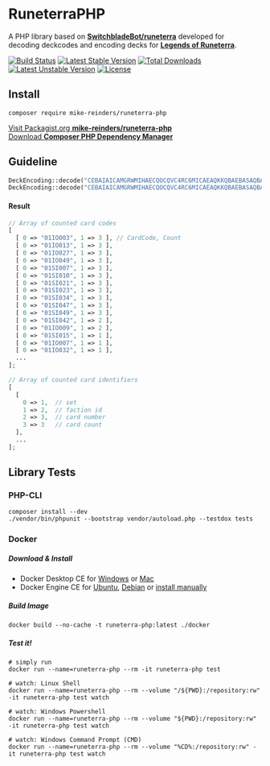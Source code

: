 # RuneterraPHP

A PHP library based on [**SwitchbladeBot/runeterra**](https://github.com/SwitchbladeBot/runeterra) developed for  
decoding deckcodes and encoding decks for [**Legends of Runeterra**](http://playruneterra.com).  

[![Build Status](https://secure.travis-ci.org/mike-reinders/runeterra-php.png)](https://travis-ci.org/mike-reinders/runeterra-php) [![Latest Stable Version](https://poser.pugx.org/mike-reinders/runeterra-php/v)](https://packagist.org/packages/mike-reinders/runeterra-php) [![Total Downloads](https://poser.pugx.org/mike-reinders/runeterra-php/downloads)](https://packagist.org/packages/mike-reinders/runeterra-php) [![Latest Unstable Version](https://poser.pugx.org/mike-reinders/runeterra-php/v/unstable)](https://packagist.org/packages/mike-reinders/runeterra-php) [![License](https://poser.pugx.org/mike-reinders/runeterra-php/license)](https://packagist.org/packages/mike-reinders/runeterra-php)

## Install
```
composer require mike-reinders/runeterra-php
```
[Visit Packagist.org **mike-reinders/runeterra-php**](https://packagist.org/packages/mike-reinders/runeterra-php)  
[Download **Composer PHP Dependency Manager**](https://getcomposer.org/download/)

## Guideline
```php
DeckEncoding::decode("CEBAIAICAMGRWMIHAECQOCQVC4RC6MICAEAQKKQBAEBASAQBAECQ6AQBAIDSA", true);
DeckEncoding::decode("CEBAIAICAMGRWMIHAECQOCQVC4RC6MICAEAQKKQBAEBASAQBAECQ6AQBAIDSA", false);
```

#### Result
```php
// Array of counted card codes
[
  [ 0 => "01IO003", 1 => 3 ], // CardCode, Count
  [ 0 => "01IO013", 1 => 3 ],
  [ 0 => "01IO027", 1 => 3 ],
  [ 0 => "01IO049", 1 => 3 ],
  [ 0 => "01SI007", 1 => 3 ],
  [ 0 => "01SI010", 1 => 3 ],
  [ 0 => "01SI021", 1 => 3 ],
  [ 0 => "01SI023", 1 => 3 ],
  [ 0 => "01SI034", 1 => 3 ],
  [ 0 => "01SI047", 1 => 3 ],
  [ 0 => "01SI049", 1 => 3 ],
  [ 0 => "01SI042", 1 => 2 ],
  [ 0 => "01IO009", 1 => 2 ],
  [ 0 => "01SI015", 1 => 1 ],
  [ 0 => "01IO007", 1 => 1 ],
  [ 0 => "01IO032", 1 => 1 ],
  ...
];

// Array of counted card identifiers
[
  [
    0 => 1,  // set
    1 => 2,  // faction id
    2 => 3,  // card number
    3 => 3   // card count
  ],
  ...
];
```

## Library Tests

### PHP-CLI
```shell script
composer install --dev
./vendor/bin/phpunit --bootstrap vendor/autoload.php --testdox tests
```

### Docker
##### Download & Install
- Docker Desktop CE for [Windows](https://hub.docker.com/editions/community/docker-ce-desktop-windows) or [Mac](https://hub.docker.com/editions/community/docker-ce-desktop-mac/)  
- Docker Engine CE for [Ubuntu](https://hub.docker.com/editions/community/docker-ce-server-ubuntu), [Debian](https://hub.docker.com/editions/community/docker-ce-server-debian) or [install manually](https://docs.docker.com/engine/install/)

##### Build Image
```shell script
docker build --no-cache -t runeterra-php:latest ./docker
```

##### Test it!
```shell script
# simply run
docker run --name=runeterra-php --rm -it runeterra-php test

# watch: Linux Shell
docker run --name=runeterra-php --rm --volume "/${PWD}:/repository:rw" -it runeterra-php test watch

# watch: Windows Powershell
docker run --name=runeterra-php --rm --volume "${PWD}:/repository:rw" -it runeterra-php test watch

# watch: Windows Command Prompt (CMD)
docker run --name=runeterra-php --rm --volume "%CD%:/repository:rw" -it runeterra-php test watch
```